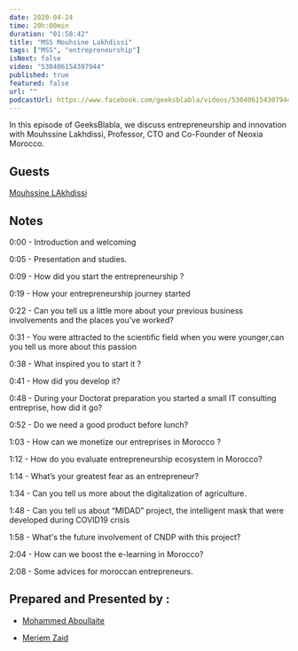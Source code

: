 ```yaml
---
date: 2020-04-24
time: 20h:00min
duration: "01:58:42"
title: "MSS Mouhsine Lakhdissi"
tags: ["MSS", "entrepreneurship"]
isNext: false
video: "530406154307944"
published: true
featured: false
url: ""
podcastUrl: https://www.facebook.com/geeksblabla/videos/530406154307944/
---
```


In this episode of GeeksBlabla, we discuss entrepreneurship and innovation with Mouhssine Lakhdissi, Professor, CTO and Co-Founder of Neoxia Morocco.

## Guests

[Mouhssine LAkhdissi](https://www.facebook.com/mouhsine.lakhdissi)


## Notes

0:00 - Introduction and welcoming

0:05 - Presentation and studies.

0:09 - How did you start the entrepreneurship ?

0:19 - How your entrepreneurship journey started

0:22 - Can you tell us a little more about your previous business involvements and the places you’ve worked?

0:31 - You were attracted to the scientific field when you were younger,can you tell us more about this passion 

0:38 - What inspired you to start it ? 

0:41 - How did you develop it?

0:48 - During your Doctorat preparation you started a small IT consulting entreprise, how did it go?

0:52 - Do we need a good product before lunch?

1:03 - How can we monetize our entreprises in Morocco ?

1:12 - How do  you evaluate entrepreneurship ecosystem in Morocco?

1:14 - What’s your greatest fear as an entrepreneur?

1:34 - Can you tell us more about the digitalization of agriculture.

1:48 - Can you tell us about “MIDAD” project, the intelligent mask that were developed during COVID19 crisis

1:58 - What's the future involvement of CNDP with this project?

2:04 - How can we boost the e-learning in Morocco?

2:08 - Some advices for moroccan entrepreneurs.





## Prepared and Presented by :

- [Mohammed Aboullaite](https://www.facebook.com/aboullaite)

- [Meriem Zaid](https://www.facebook.com/MeriemZaid)
